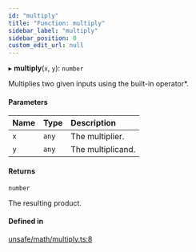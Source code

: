 ```yaml
---
id: "multiply"
title: "Function: multiply"
sidebar_label: "multiply"
sidebar_position: 0
custom_edit_url: null
---
```


▸ **multiply**(`x`, `y`): `number`

Multiplies two given inputs using the built-in operator*.

#### Parameters

| Name | Type | Description |
| :------ | :------ | :------ |
| `x` | `any` | The multiplier. |
| `y` | `any` | The multiplicand. |

#### Returns

`number`

The resulting product.

#### Defined in

[unsafe/math/multiply.ts:8](https://github.com/axisiscool/hikidashi/blob/6610d16/src/unsafe/math/multiply.ts#L8)
